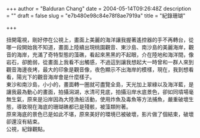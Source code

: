 +++
author = "Balduran Chang"
date = 2004-05-14T09:26:48Z
description = ""
draft = false
slug = "e7b480e98c84e78f8ae7919a"
title = "紀錄珊瑚"

+++


扭開電視，剛好停在公視上，畫面上美麗的海洋讓我握著遙控器的手不再轉台，從哪一段開始我不知道，畫面上陸續出現桃園觀音、東沙島、南沙島的美麗海岸，觀音的海岸，充滿了奇特型態的藻礁，看起來黑黑的不起眼，介在陸地和海洋間，像岩石，卻脆弱，從畫面上我看不出觸感，不過這到讓我想起大一時曾和一群人來到觀音海邊夜烤，最大的印象是觀音像，夜色顯示不出海岸的模樣，現在，我到想看看，陽光下的觀音海岸會是什麼樣子。  
 東沙和南沙島，小小的，畫面轉一圈就可盡覽全島，天光加上翠綠以及海洋藍，是讓我最為動心的畫面，拍攝潟湖，水清可見底，拍攝沿岸水底景色，卻如同墳場毫無生氣，原來是沿岸因為大陸漁船活動，使用炸魚及毒魚等方法捕魚，嚴重破壞生態，導致現在海底的珊瑚礁都已是殘骸，被藻類附著。  
 原來海底的景色已是如此不堪，原來美好的環境已被破壞，影片做了個結束，破壞卻還沒有結束。  
 公視，紀錄觀點。

